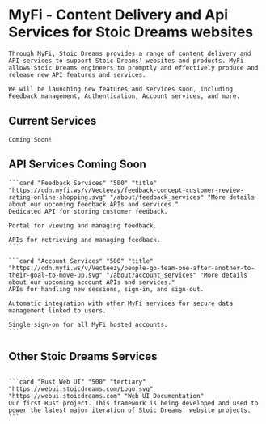 # MyFi - Content Delivery and Api Services for Stoic Dreams websites

```section
Through MyFi, Stoic Dreams provides a range of content delivery and API services to support Stoic Dreams' websites and products. MyFi allows Stoic Dreams engineers to promptly and effectively produce and release new API features and services.
```

```section
We will be launching new features and services soon, including Feedback management, Authentication, Account services, and more.
```

## Current Services

```quote "warning"
Coming Soon!
```

## API Services Coming Soon

````cards
```card "Feedback Services" "500" "title" "https://cdn.myfi.ws/v/Vecteezy/feedback-concept-customer-review-rating-online-shopping.svg" "/about/feedback_services" "More details about our upcoming feedback APIs and services."
Dedicated API for storing customer feedback.

Portal for viewing and managing feedback.

APIs for retrieving and managing feedback.
```

```card "Account Services" "500" "title" "https://cdn.myfi.ws/v/Vecteezy/people-go-team-one-after-another-to-their-goal-to-move-up.svg" "/about/account_services" "More details about our upcoming account APIs and services."
APIs for handling new sessions, sign-in, and sign-out.

Automatic integration with other MyFi services for secure data management linked to users.

Single sign-on for all MyFi hosted accounts.
```
````

## Other Stoic Dreams Services

````cards

```card "Rust Web UI" "500" "tertiary" "https://webui.stoicdreams.com/Logo.svg" "https://webui.stoicdreams.com" "Web UI Documentation"
Our first Rust project. This framework is being developed and used to power the latest major iteration of Stoic Dreams' website projects.
```

````
